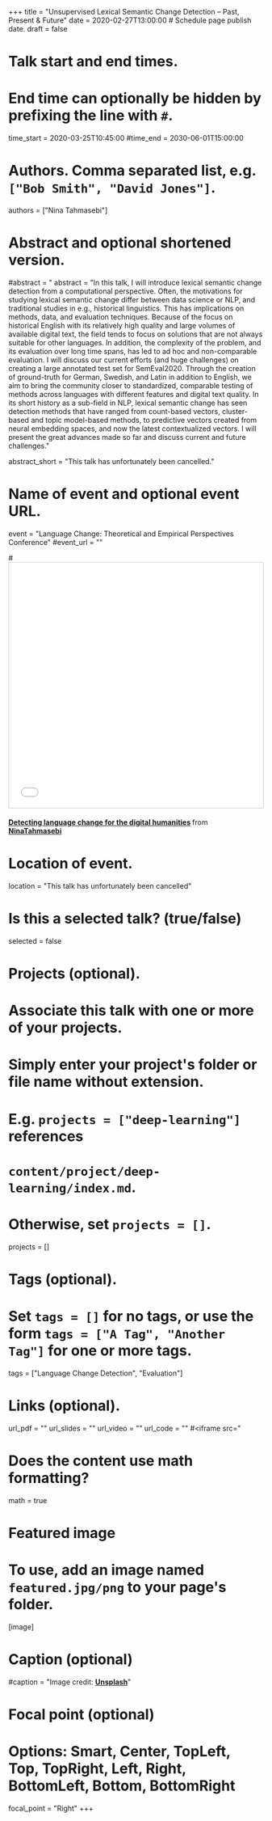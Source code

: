 +++
title = "Unsupervised Lexical Semantic Change Detection – Past, Present & Future"
date = 2020-02-27T13:00:00 # Schedule page publish date.
draft = false

# Talk start and end times.
#   End time can optionally be hidden by prefixing the line with `#`.
time_start = 2020-03-25T10:45:00
#time_end = 2030-06-01T15:00:00

# Authors. Comma separated list, e.g. `["Bob Smith", "David Jones"]`.
authors = ["Nina Tahmasebi"]

# Abstract and optional shortened version.
#abstract = "
abstract = "In this talk, I will introduce lexical semantic change detection from a computational perspective. Often, the motivations for studying lexical semantic change differ between data science or NLP, and traditional studies in e.g., historical linguistics. This has implications on methods, data, and evaluation techniques. Because of the focus on historical English with its relatively high quality and large volumes of available digital text, the field tends to focus on solutions that are not always suitable for other languages. In addition, the complexity of the problem, and its evaluation over long time spans, has led to ad hoc and non-comparable evaluation. I will discuss our current efforts (and huge challenges) on creating a large annotated test set for SemEval2020. Through the creation of ground-truth for German, Swedish, and Latin in addition to English, we aim to bring the community closer to standardized, comparable testing of methods across languages with different features and digital text quality. In its short history as a sub-field in NLP, lexical semantic change has seen detection methods that have ranged from count-based vectors, cluster-based and topic model-based methods, to predictive vectors created from neural embedding spaces, and now the latest contextualized vectors. I will present the great advances made so far and discuss current and future challenges."

abstract_short = "This talk has unfortunately been cancelled."

# Name of event and optional event URL.
event = "Language Change: Theoretical and Empirical Perspectives Conference"
#event_url = ""

#<iframe src="//www.slideshare.net/slideshow/embed_code/key/fd19H8HHuBXLVD" width="595" height="485" frameborder="0" marginwidth="0" marginheight="0" scrolling="no" style="border:1px solid #CCC; border-width:1px; margin-bottom:5px; max-width: 100%;" allowfullscreen> </iframe> <div style="margin-bottom:5px"> <strong> <a href="//www.slideshare.net/NinaTahmasebi/detecting-language-change-for-the-digital-humanities" title="Detecting language change for the digital humanities" target="_blank">Detecting language change for the digital humanities</a> </strong> from <strong><a href="https://www.slideshare.net/NinaTahmasebi" target="_blank">NinaTahmasebi</a></strong> </div>
# Location of event.
location = "This talk has unfortunately been cancelled"

# Is this a selected talk? (true/false)
selected = false

# Projects (optional).
#   Associate this talk with one or more of your projects.
#   Simply enter your project's folder or file name without extension.
#   E.g. `projects = ["deep-learning"]` references 
#   `content/project/deep-learning/index.md`.
#   Otherwise, set `projects = []`.
projects = []

# Tags (optional).
#   Set `tags = []` for no tags, or use the form `tags = ["A Tag", "Another Tag"]` for one or more tags.
tags = ["Language Change Detection", "Evaluation"]

# Links (optional).
url_pdf = ""
url_slides = ""
url_video = ""
url_code = ""
#<iframe src="

# Does the content use math formatting?
math = true

# Featured image
# To use, add an image named `featured.jpg/png` to your page's folder. 
[image]

  # Caption (optional)
  #caption = "Image credit: [**Unsplash**](https://unsplash.com/photos/bzdhc5b3Bxs)"

  # Focal point (optional)
  # Options: Smart, Center, TopLeft, Top, TopRight, Left, Right, BottomLeft, Bottom, BottomRight
  focal_point = "Right"
+++



